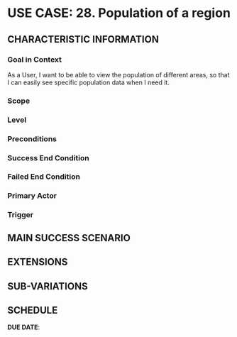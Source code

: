 # USE CASE: 28. Population of a region

## CHARACTERISTIC INFORMATION

### Goal in Context
As a User, I want to be able to view the population of different areas, so that I can easily see specific population data when I need it.


### Scope



### Level



### Preconditions



### Success End Condition



### Failed End Condition



### Primary Actor



### Trigger



## MAIN SUCCESS SCENARIO



## EXTENSIONS



## SUB-VARIATIONS



## SCHEDULE

**DUE DATE**:

